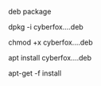 
deb package

dpkg -i cyberfox....deb

chmod +x cyberfox....deb

apt install cyberfox....deb

apt-get -f install